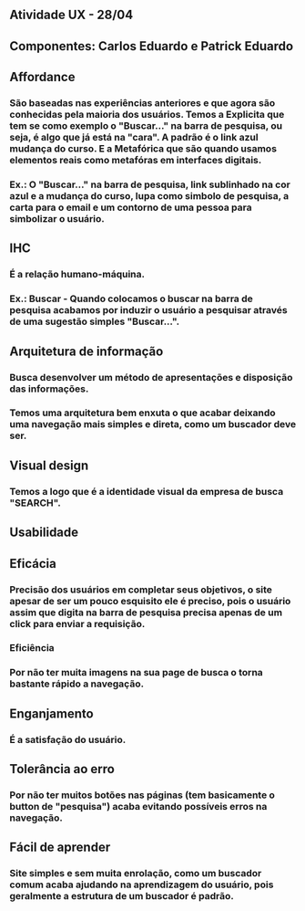 ## Atividade UX - 28/04 
## Componentes: Carlos Eduardo e Patrick Eduardo

## Affordance
### São baseadas nas experiências anteriores e que agora são conhecidas pela maioria dos usuários. Temos a Explicita que tem se como exemplo o "Buscar..." na barra de pesquisa, ou seja, é algo que já está na "cara". A padrão é o link azul mudança do curso. E a Metafórica que são quando usamos elementos reais como metafóras em interfaces digitais. 
### Ex.: O "Buscar..." na barra de pesquisa, link sublinhado na cor azul e a mudança do curso, lupa como simbolo de pesquisa, a carta para o email e um contorno de uma pessoa para simbolizar o usuário.

## IHC 
### É a relação humano-máquina.
### Ex.: Buscar - Quando colocamos o buscar na barra de pesquisa acabamos por induzir o usuário a pesquisar através de uma sugestão simples "Buscar...".

## Arquitetura de informação
### Busca desenvolver um método de apresentações e disposição das informações.
### Temos uma arquitetura bem enxuta o que acabar deixando uma navegação mais simples e direta, como um buscador deve ser.

## Visual design 
### Temos a logo que é a identidade visual da empresa de busca "SEARCH".

## Usabilidade

## Eficácia 
### Precisão dos usuários em completar seus objetivos, o site apesar de ser um pouco esquisito ele é preciso, pois o usuário assim que digita na barra de pesquisa precisa apenas de um click para enviar a requisição.

### Eficiência
### Por não ter muita imagens na sua page de busca o torna bastante rápido a navegação. 

## Enganjamento
### É a satisfação do usuário. 

## Tolerância ao erro
### Por não ter muitos botões nas páginas (tem basicamente o button de "pesquisa") acaba evitando possíveis erros na navegação.

## Fácil de aprender
### Site simples e sem muita enrolação, como um buscador comum acaba ajudando na aprendizagem do usuário, pois geralmente a estrutura de um buscador é padrão.

## 